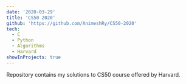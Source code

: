 ```yaml
---
date: '2020-03-29'
title: 'CS50 2020'
github: 'https://github.com/AnimeshRy/CS50-2020'
tech:
  - C
  - Python
  - Algorithms
  - Harvard
showInProjects: true
---
```


Repository contains my solutions to CS50 course offered by Harvard. 
